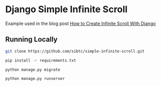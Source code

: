 # Django Simple Infinite Scroll

Example used in the blog post [How to Create Infinite Scroll With Django](https://simpleisbetterthancomplex.com/tutorial/2017/03/13/how-to-create-infinite-scroll-with-django.html)

## Running Locally

```bash
git clone https://github.com/sibtc/simple-infinite-scroll.git
```

```bash
pip install -r requirements.txt
```

```bash
python manage.py migrate
```

```bash
python manage.py runserver
```
